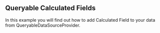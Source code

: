 ## Queryable Calculated Fields
In this example you will find out how to add Calculated Field to your data from QueryableDataSourceProvider.

[//]: <keywords:QueryableDataProvider>